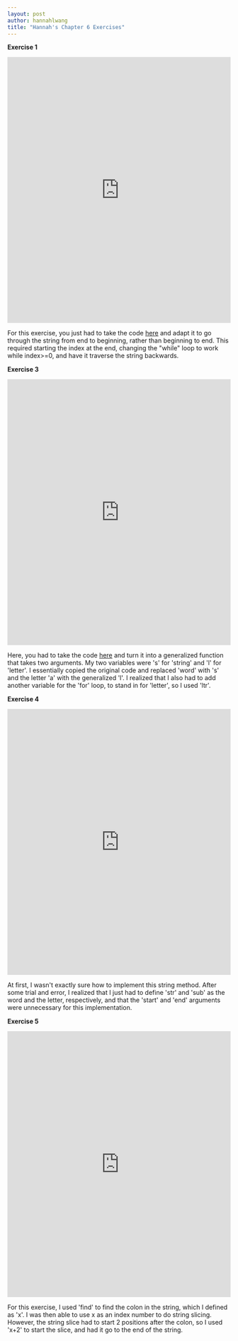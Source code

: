 ```yaml
---
layout: post
author: hannahlwang
title: "Hannah's Chapter 6 Exercises"
---
```


<b>Exercise 1</b>

<iframe src="https://trinket.io/embed/python/cf830f9efb" width="100%" height="600" frameborder="0" marginwidth="0" marginheight="0" allowfullscreen></iframe>

For this exercise, you just had to take the code <a href="http://ils.unc.edu/~eah13/textbook/06-strings.html#for">here</a> and adapt it to go through the string from end to beginning, rather than beginning to end. This required starting the index at the end, changing the "while" loop to work while index>=0, and have it traverse the string backwards.

<b>Exercise 3</b>

<iframe src="https://trinket.io/embed/python/8554c9d69e" width="100%" height="600" frameborder="0" marginwidth="0" marginheight="0" allowfullscreen></iframe>

Here, you had to take the code <a href="http://ils.unc.edu/~eah13/textbook/06-strings.html#counter">here</a> and turn it into a generalized function that takes two arguments. My two variables were 's' for 'string' and 'l' for 'letter'. I essentially copied the original code and replaced 'word' with 's' and the letter 'a' with the generalized 'l'. I realized that I also had to add another variable for the 'for' loop, to stand in for 'letter', so I used 'ltr'.

<b>Exercise 4</b>

<iframe src="https://trinket.io/embed/python/ce3eedf718" width="100%" height="600" frameborder="0" marginwidth="0" marginheight="0" allowfullscreen></iframe>

At first, I wasn't exactly sure how to implement this string method. After some trial and error, I realized that I just had to define 'str' and 'sub' as the word and the letter, respectively, and that the 'start' and 'end' arguments were unnecessary for this implementation.

<b>Exercise 5</b>

<iframe src="https://trinket.io/embed/python/6a089634e0" width="100%" height="600" frameborder="0" marginwidth="0" marginheight="0" allowfullscreen></iframe>

For this exercise, I used 'find' to find the colon in the string, which I defined as 'x'. I was then able to use x as an index number to do string slicing. However, the string slice had to start 2 positions after the colon, so I used 'x+2' to start the slice, and had it go to the end of the string.
